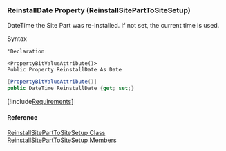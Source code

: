 ﻿### ReinstallDate Property (ReinstallSitePartToSiteSetup)

DateTime the Site Part was re-installed. If not set, the current time is used.

Syntax

```vbnet
'Declaration

<PropertyBitValueAttribute()>
Public Property ReinstallDate As Date
```

```csharp
[PropertyBitValueAttribute()]
public DateTime ReinstallDate {get; set;}
```

[!include[Requirements](../partials/requirements.md)]

#### Reference

[ReinstallSitePartToSiteSetup Class](FChoice.Toolkits.Clarify~FChoice.Toolkits.Clarify.Interfaces.ReinstallSitePartToSiteSetup.md)  
[ReinstallSitePartToSiteSetup Members](FChoice.Toolkits.Clarify~FChoice.Toolkits.Clarify.Interfaces.ReinstallSitePartToSiteSetup_members.md)